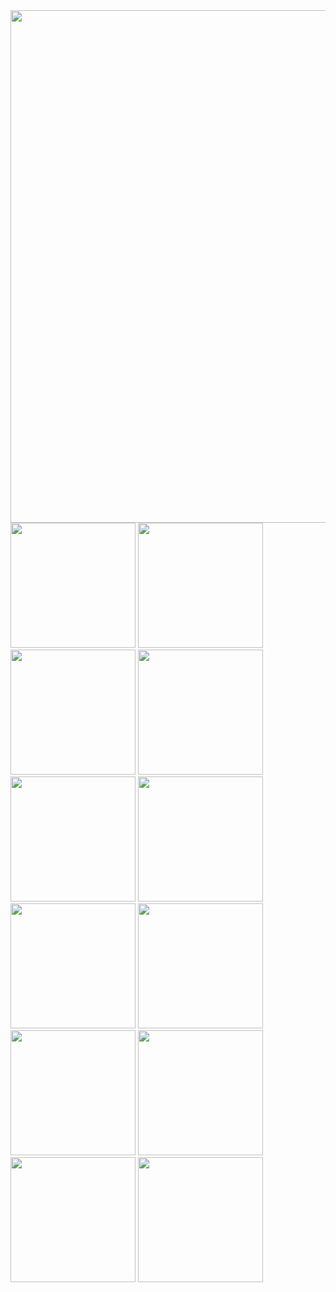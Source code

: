 <img src="https://github.com/user-attachments/assets/55449803-b61a-4866-8756-d6152c4a0f4f" width="820"/>
<img src="https://github.com/user-attachments/assets/0f79032c-a5ff-4336-ba34-912ce6832f48" width="200"/>  
<img src="https://github.com/user-attachments/assets/436b9df0-b9b9-41b5-9e93-05a97c436496" width="200"/>  
<img src="https://github.com/user-attachments/assets/20e44a67-d32b-4a13-a43d-86ad93f61ec5" width="200"/>  
<img src="https://github.com/user-attachments/assets/d8d95e7f-5b8d-45e6-b7ad-51ae229eb46f" width="200"/>  
<img src="https://github.com/user-attachments/assets/43bc3a58-fecb-49cb-99fe-43ed8257ed98" width="200"/>  
<img src="https://github.com/user-attachments/assets/911239d0-2beb-4676-8a5f-bdf6b7497215" width="200"/>  
<img src="https://github.com/user-attachments/assets/7050dc8e-95f0-4811-a911-2416ab6ee744" width="200"/>  
<img src="https://github.com/user-attachments/assets/7a25c90a-302c-4cc9-a863-b9d3e24a37b6" width="200"/>  
<img src="https://github.com/user-attachments/assets/d281a7b3-95bb-4d93-b4f2-784b826af41e" width="200"/>  
<img src="https://github.com/user-attachments/assets/8c77fb24-0267-4c3b-9c4c-783e0ad994de" width="200"/>  
<img src="https://github.com/user-attachments/assets/4a500dcb-bb58-41a5-a6fd-22cc53563965" width="200"/>  
<img src="https://github.com/user-attachments/assets/7fb49407-7e91-4275-993f-52aea33c8c4e" width="200"/>
